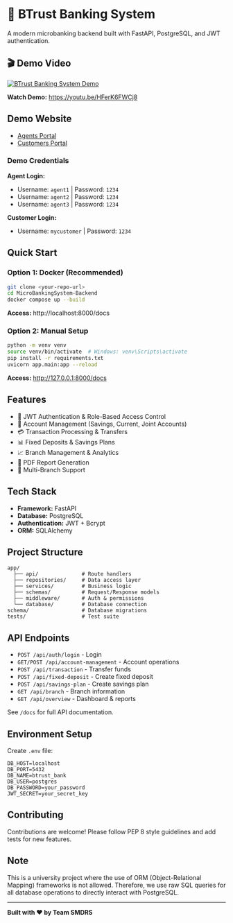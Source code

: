 # 🏦 BTrust Banking System

A modern microbanking backend built with FastAPI, PostgreSQL, and JWT authentication.

## 🎬 Demo Video

[![BTrust Banking System Demo](https://img.youtube.com/vi/HFerK6FWCj8/maxresdefault.jpg)](https://youtu.be/HFerK6FWCj8)

**Watch Demo:** https://youtu.be/HFerK6FWCj8

## Demo Website

- [Agents Portal](https://btrust.dpdns.org) 
- [Customers Portal](https://customer.btrust.dpdns.org)

### Demo Credentials

**Agent Login:**
- Username: `agent1` | Password: `1234`
- Username: `agent2` | Password: `1234`
- Username: `agent3` | Password: `1234`

**Customer Login:**
- Username: `mycustomer` | Password: `1234`

## Quick Start

### Option 1: Docker (Recommended)

```bash
git clone <your-repo-url>
cd MicroBankingSystem-Backend
docker compose up --build
```

**Access:** http://localhost:8000/docs

### Option 2: Manual Setup

```bash
python -m venv venv
source venv/bin/activate  # Windows: venv\Scripts\activate
pip install -r requirements.txt
uvicorn app.main:app --reload
```

**Access:** http://127.0.0.1:8000/docs

## Features

- 🔐 JWT Authentication & Role-Based Access Control
- 👥 Account Management (Savings, Current, Joint Accounts)
- 💳 Transaction Processing & Transfers
- 📊 Fixed Deposits & Savings Plans
- 📈 Branch Management & Analytics
- 📄 PDF Report Generation
- 🏢 Multi-Branch Support

## Tech Stack

- **Framework:** FastAPI
- **Database:** PostgreSQL
- **Authentication:** JWT + Bcrypt
- **ORM:** SQLAlchemy

## Project Structure

```
app/
  ├── api/              # Route handlers
  ├── repositories/     # Data access layer
  ├── services/         # Business logic
  ├── schemas/          # Request/Response models
  ├── middleware/       # Auth & permissions
  └── database/         # Database connection
schema/                 # Database migrations
tests/                  # Test suite
```

## API Endpoints

- `POST /api/auth/login` - Login
- `GET/POST /api/account-management` - Account operations
- `POST /api/transaction` - Transfer funds
- `POST /api/fixed-deposit` - Create fixed deposit
- `POST /api/savings-plan` - Create savings plan
- `GET /api/branch` - Branch information
- `GET /api/overview` - Dashboard & reports

See `/docs` for full API documentation.

## Environment Setup

Create `.env` file:
```
DB_HOST=localhost
DB_PORT=5432
DB_NAME=btrust_bank
DB_USER=postgres
DB_PASSWORD=your_password
JWT_SECRET=your_secret_key
```

## Contributing

Contributions are welcome! Please follow PEP 8 style guidelines and add tests for new features.

## Note

This is a university project where the use of ORM (Object-Relational Mapping) frameworks is not allowed. Therefore, we use raw SQL queries for all database operations to directly interact with PostgreSQL.

---

**Built with ❤️ by Team SMDRS**
